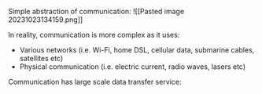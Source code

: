 
Simple abstraction of communication: ![[Pasted image 20231023134159.png]]

In reality, communication is more complex as it uses:

- Various networks (i.e. Wi-Fi, home DSL, cellular data, submarine cables, satellites etc)
- Physical communication (i.e. electric current, radio waves, lasers etc)

Communication has large scale data transfer service:

